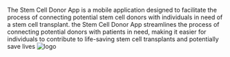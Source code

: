 The Stem Cell Donor App is a mobile application designed to facilitate the process of connecting potential stem cell donors with individuals in need of a stem cell transplant.
the Stem Cell Donor App streamlines the process of connecting potential donors with patients in need, making it easier for individuals to contribute to life-saving stem cell transplants and potentially save lives
![logo](https://github.com/ShubhamkrTiwari/CellQuest/assets/113415740/a6447359-5cb9-4636-b91c-81d546194d0b)
